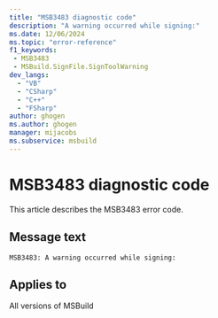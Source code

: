 ```yaml
---
title: "MSB3483 diagnostic code"
description: "A warning occurred while signing:"
ms.date: 12/06/2024
ms.topic: "error-reference"
f1_keywords:
 - MSB3483
 - MSBuild.SignFile.SignToolWarning
dev_langs:
  - "VB"
  - "CSharp"
  - "C++"
  - "FSharp"
author: ghogen
ms.author: ghogen
manager: mijacobs
ms.subservice: msbuild
---
```


# MSB3483 diagnostic code

<!-- :::ErrorDefinitionDescription::: -->
<!-- :::editable-content name="introDescription"::: -->
This article describes the MSB3483 error code.
<!-- :::editable-content-end::: -->

## Message text

`MSB3483: A warning occurred while signing:`

<!-- :::editable-content name="postOutputDescription"::: -->
<!--
{StrBegin="MSB3483: "}
-->
<!-- :::editable-content-end::: -->
<!-- :::ErrorDefinitionDescription-end::: -->

## Applies to

All versions of MSBuild
